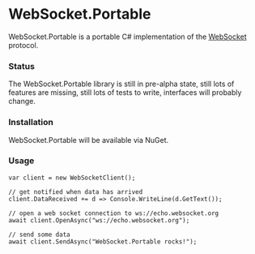 # WebSocket.Portable

WebSocket.Portable is a portable C# implementation of 
the [WebSocket][1] protocol.

### Status

The WebSocket.Portable library is still in pre-alpha state, 
still lots of features are missing, still lots of tests to write, 
interfaces will probably change.

### Installation

WebSocket.Portable will be available via NuGet.

### Usage

    var client = new WebSocketClient();
	
	// get notified when data has arrived
	client.DataReceived += d => Console.WriteLine(d.GetText());

	// open a web socket connection to ws://echo.websocket.org
    await client.OpenAsync("ws://echo.websocket.org");

	// send some data
    await client.SendAsync("WebSocket.Portable rocks!");

[1]: http://www.rfc-editor.org/rfc/rfc6455.txt
